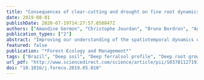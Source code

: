 ```yaml
---
title: "Consequences of clear-cutting and drought on fine root dynamics down to 17 m in coppice-managed eucalypt plantations"
date: 2019-08-01
publishDate: 2020-07-19T14:27:57.850847Z
authors: ["Amandine Germon", "Christophe Jourdan", "Bruno Bordron", "Agnès Robin", "Yann Nouvellon", "Lydie Chapuis-Lardy", "José Leonardo de Moraes Gonçalves", "Céline Pradier", "Iraê Amaral Guerrini", "Jean-Paul Laclau"]
publication_types: ["2"]
abstract: "Improving our understanding of the spatiotemporal dynamics of fine roots in deep soil layers is of utter importance to manage tropical planted forests in a context of climate change. Our study aimed to assess the effect of clear-cutting and drought on fine-root dynamics down to the water table in Brazilian ferralsol under eucalypt plantations conducted in coppice. Fine roots (i.e. diameter textless2 mm) were sampled down to 17 m deep in a throughfall exclusion experiment comparing stands with 37% of throughfall excluded by plastic sheets (−W) and stands without rain exclusion (+W). Root dynamics were studied using minirhizotron in two permanent pits down to 17 m deep, over 1 year before clear-cutting, then over 2 years in coppice, as well as down to 4 m deep in a non-harvested plot (NH) serving as a control. After harvesting, a spectacular fine root growth of trees conducted in coppice occurred in very deep soil layers (textgreater13 m) and, surprisingly, root mortality remained extremely low whatever the depth and the treatment. Total fine-root biomass in coppice down to 17 m depth was 1266 and 1017 g m−2 in +W and −W, respectively, at 1.5 year after the clear-cut and was 1078 g m−2 in NH 7.5 years after planting. Specific root length and specific root area were about 15% higher in −W than in +W. Proliferation of fine roots at great depths could be an adaptive mechanism for tree survival, enhancing the access to water stored in the subsoil. The root system established before clear-cutting provides access to water stored in very deep layers that probably contribute to mitigate the risk of tree mortality during prolonged drought periods when the eucalypt plantations is conducted in coppice after the clear-cut."
featured: false
publication: "*Forest Ecology and Management*"
tags: ["Brazil", "Deep soil", "Deep ferralsol profile", "Deep root growth", "Minirhizotron", "Throughfall exclusion"]
url_pdf: "http://www.sciencedirect.com/science/article/pii/S0378112719302890"
doi: "10.1016/j.foreco.2019.05.010"
---
```


